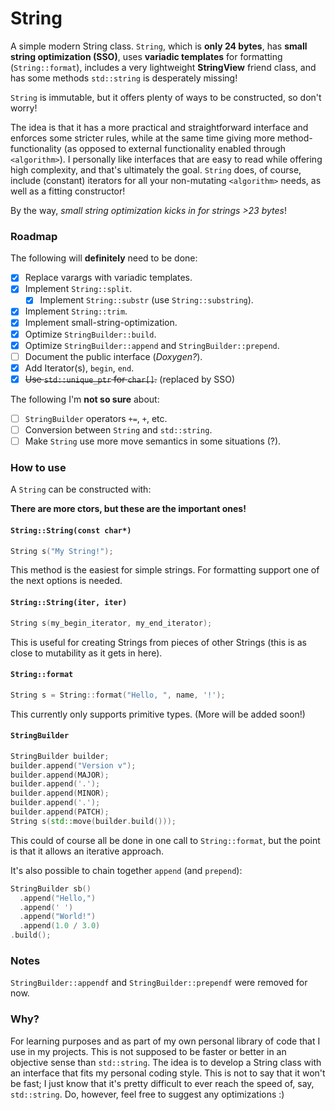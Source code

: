 # String
A simple modern String class. `String`, which is **only 24 bytes**, has **small string optimization (SSO)**, uses **variadic templates** for formatting (`String::format`), includes a very lightweight **StringView** friend class, and has some methods `std::string` is desperately missing!

`String` is immutable, but it offers plenty of ways to be constructed, so don't worry!

The idea is that it has a more practical and straightforward interface and enforces some stricter rules, while at the same time giving more method-functionality (as opposed to external functionality enabled through `<algorithm>`). I personally like interfaces that are easy to read while offering high complexity, and that's ultimately the goal. `String` does, of course, include (constant) iterators for all your non-mutating `<algorithm>` needs, as well as a fitting constructor!

By the way, *small string optimization kicks in for strings >23 bytes*!

### Roadmap

The following will **definitely** need to be done:

- [x] Replace varargs with variadic templates.
- [x] Implement `String::split`.
  - [x] Implement `String::substr` (use `String::substring`).
- [x] Implement `String::trim`.
- [x] Implement small-string-optimization.
- [x] Optimize `StringBuilder::build`.
- [x] Optimize `StringBuilder::append` and `StringBuilder::prepend`.
- [ ] Document the public interface (*Doxygen?*).
- [x] Add Iterator(s), `begin`, `end`.
- [x] ~~Use `std::unique_ptr` for `char[]`.~~ (replaced by SSO)

The following I'm **not so sure** about:

- [ ] `StringBuilder` operators `+=`, `+`, etc.
- [ ] Conversion between `String` and `std::string`.
- [ ] Make `String` use more move semantics in some situations (?).

### How to use

A `String` can be constructed with:

**There are more ctors, but these are the important ones!**

#### `String::String(const char*)`
```cpp
String s("My String!");
```
This method is the easiest for simple strings. For formatting support one of the next options is needed.

#### `String::String(iter, iter)`
```cpp
String s(my_begin_iterator, my_end_iterator);
```
This is useful for creating Strings from pieces of other Strings (this is as close to mutability as it gets in here).

#### `String::format`
```cpp
String s = String::format("Hello, ", name, '!');
```
This currently only supports primitive types. (More will be added soon!)

#### `StringBuilder`
```cpp
StringBuilder builder;
builder.append("Version v");
builder.append(MAJOR);
builder.append('.');
builder.append(MINOR);
builder.append('.');
builder.append(PATCH);
String s(std::move(builder.build()));
```
This could of course all be done in one call to `String::format`, but the point is that it allows an iterative approach.

It's also possible to chain together `append` (and `prepend`):
```cpp
StringBuilder sb()
  .append("Hello,")
  .append(' ')
  .append("World!")
  .append(1.0 / 3.0)
.build();
```

### Notes

`StringBuilder::appendf` and `StringBuilder::prependf` were removed for now.

### Why?

For learning purposes and as part of my own personal library of code that I use in my projects. This is not supposed to be faster or better in an objective sense than `std::string`. The idea is to develop a String class with an interface that fits my personal coding style. This is not to say that it won't be fast; I just know that it's pretty difficult to ever reach the speed of, say, `std::string`.
Do, however, feel free to suggest any optimizations :)
